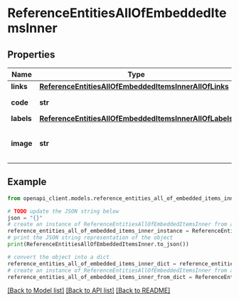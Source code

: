 # ReferenceEntitiesAllOfEmbeddedItemsInner


## Properties

Name | Type | Description | Notes
------------ | ------------- | ------------- | -------------
**links** | [**ReferenceEntitiesAllOfEmbeddedItemsInnerAllOfLinks**](ReferenceEntitiesAllOfEmbeddedItemsInnerAllOfLinks.md) |  | [optional] 
**code** | **str** | Reference entity code | 
**labels** | [**ReferenceEntitiesAllOfEmbeddedItemsInnerAllOfLabels**](ReferenceEntitiesAllOfEmbeddedItemsInnerAllOfLabels.md) |  | [optional] 
**image** | **str** | Code of the reference entity image | [optional] 

## Example

```python
from openapi_client.models.reference_entities_all_of_embedded_items_inner import ReferenceEntitiesAllOfEmbeddedItemsInner

# TODO update the JSON string below
json = "{}"
# create an instance of ReferenceEntitiesAllOfEmbeddedItemsInner from a JSON string
reference_entities_all_of_embedded_items_inner_instance = ReferenceEntitiesAllOfEmbeddedItemsInner.from_json(json)
# print the JSON string representation of the object
print(ReferenceEntitiesAllOfEmbeddedItemsInner.to_json())

# convert the object into a dict
reference_entities_all_of_embedded_items_inner_dict = reference_entities_all_of_embedded_items_inner_instance.to_dict()
# create an instance of ReferenceEntitiesAllOfEmbeddedItemsInner from a dict
reference_entities_all_of_embedded_items_inner_from_dict = ReferenceEntitiesAllOfEmbeddedItemsInner.from_dict(reference_entities_all_of_embedded_items_inner_dict)
```
[[Back to Model list]](../README.md#documentation-for-models) [[Back to API list]](../README.md#documentation-for-api-endpoints) [[Back to README]](../README.md)


